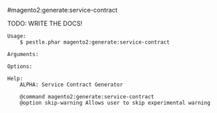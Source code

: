#magento2:generate:service-contract

TODO: WRITE THE DOCS!
    
    Usage: 
        $ pestle.phar magento2:generate:service-contract
    
    Arguments:
    
    Options:
    
    Help:
        ALPHA: Service Contract Generator
        
        @command magento2:generate:service-contract
        @option skip-warning Allows user to skip experimental warning
    
    
    